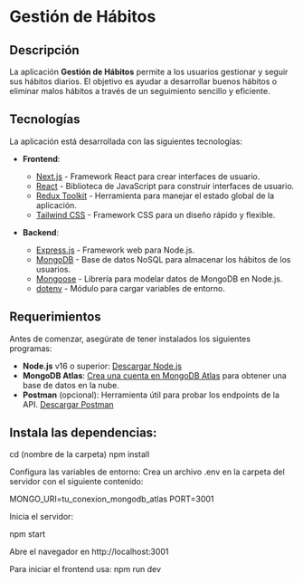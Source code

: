 # Gestión de Hábitos

## Descripción

La aplicación **Gestión de Hábitos** permite a los usuarios gestionar y seguir sus hábitos diarios. El objetivo es ayudar a desarrollar buenos hábitos o eliminar malos hábitos a través de un seguimiento sencillo y eficiente.

## Tecnologías

La aplicación está desarrollada con las siguientes tecnologías:

- **Frontend**: 
  - [Next.js](https://nextjs.org/) - Framework React para crear interfaces de usuario.
  - [React](https://reactjs.org/) - Biblioteca de JavaScript para construir interfaces de usuario.
  - [Redux Toolkit](https://redux-toolkit.js.org/) - Herramienta para manejar el estado global de la aplicación.
  - [Tailwind CSS](https://tailwindcss.com/) - Framework CSS para un diseño rápido y flexible.

- **Backend**:
  - [Express.js](https://expressjs.com/) - Framework web para Node.js.
  - [MongoDB](https://www.mongodb.com/) - Base de datos NoSQL para almacenar los hábitos de los usuarios.
  - [Mongoose](https://mongoosejs.com/) - Librería para modelar datos de MongoDB en Node.js.
  - [dotenv](https://www.npmjs.com/package/dotenv) - Módulo para cargar variables de entorno.

## Requerimientos

Antes de comenzar, asegúrate de tener instalados los siguientes programas:

- **Node.js** v16 o superior: [Descargar Node.js](https://nodejs.org/)
- **MongoDB Atlas**: [Crea una cuenta en MongoDB Atlas](https://www.mongodb.com/cloud/atlas) para obtener una base de datos en la nube.
- **Postman** (opcional): Herramienta útil para probar los endpoints de la API. [Descargar Postman](https://www.postman.com/)

## Instala las dependencias:

cd (nombre de la carpeta)
npm install

Configura las variables de entorno: Crea un archivo .env en la carpeta del servidor con el siguiente contenido:

MONGO_URI=tu_conexion_mongodb_atlas
PORT=3001

Inicia el servidor:

npm start

Abre el navegador en http://localhost:3001

Para iniciar el frontend usa: npm run dev